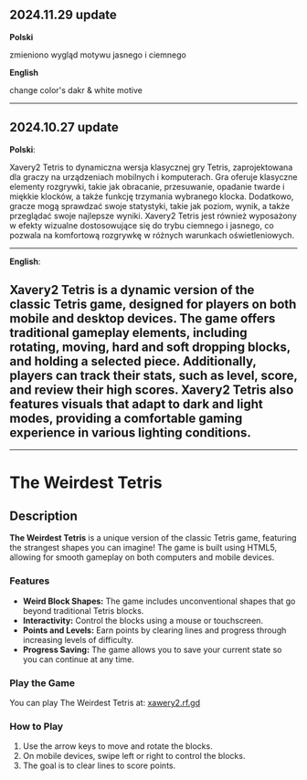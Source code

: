2024.11.29 update
---

**Polski**

zmieniono wygląd motywu jasnego i ciemnego 

**English**

change color's dakr & white motive

---
2024.10.27 update
---

**Polski**:

Xavery2 Tetris to dynamiczna wersja klasycznej gry Tetris, zaprojektowana dla graczy na urządzeniach mobilnych i komputerach. Gra oferuje klasyczne elementy rozgrywki, takie jak obracanie, przesuwanie, opadanie twarde i miękkie klocków, a także funkcję trzymania wybranego klocka. Dodatkowo, gracze mogą sprawdzać swoje statystyki, takie jak poziom, wynik, a także przeglądać swoje najlepsze wyniki. Xavery2 Tetris jest również wyposażony w efekty wizualne dostosowujące się do trybu ciemnego i jasnego, co pozwala na komfortową rozgrywkę w różnych warunkach oświetleniowych.

---

**English**:

Xavery2 Tetris is a dynamic version of the classic Tetris game, designed for players on both mobile and desktop devices. The game offers traditional gameplay elements, including rotating, moving, hard and soft dropping blocks, and holding a selected piece. Additionally, players can track their stats, such as level, score, and review their high scores. Xavery2 Tetris also features visuals that adapt to dark and light modes, providing a comfortable gaming experience in various lighting conditions.
---
---

# The Weirdest Tetris

## Description

**The Weirdest Tetris** is a unique version of the classic Tetris game, featuring the strangest shapes you can imagine! The game is built using HTML5, allowing for smooth gameplay on both computers and mobile devices.

### Features

- **Weird Block Shapes:** The game includes unconventional shapes that go beyond traditional Tetris blocks.
- **Interactivity:** Control the blocks using a mouse or touchscreen.
- **Points and Levels:** Earn points by clearing lines and progress through increasing levels of difficulty.
- **Progress Saving:** The game allows you to save your current state so you can continue at any time.

### Play the Game

You can play The Weirdest Tetris at: [xawery2.rf.gd](http://xawery2.rf.gd)

### How to Play

1. Use the arrow keys to move and rotate the blocks.
2. On mobile devices, swipe left or right to control the blocks.
3. The goal is to clear lines to score points.


